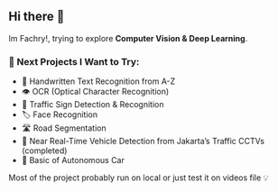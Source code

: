 ## Hi there 👋

Im Fachry!, trying to explore **Computer Vision & Deep Learning**.

### 🔭 Next Projects I Want to Try:  
- 📝 Handwritten Text Recognition from A-Z
- 👁️ OCR (Optical Character Recognition)
- 🚦 Traffic Sign Detection & Recognition
- 🏷️ Face Recognition
- 🛣️ Road Segmentation  
- 🚗 Near Real-Time Vehicle Detection from Jakarta’s Traffic CCTVs (completed) 
- 🤖 Basic of Autonomous Car  

Most of the project probably run on local or just test it on videos file 💡 

